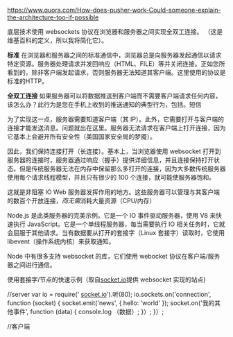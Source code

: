 https://www.quora.com/How-does-pusher-work-Could-someone-explain-the-architecture-too-if-possible

底层技术使用 websockets 协议在浏览器和服务器之间实现全双工连接。 （这是维基百科的定义，所以我将简化它）。

**标准**
在浏览器和服务器之间的标准通信中，浏览器总是向服务器发起通信以请求特定资源。服务器处理请求并发回响应（HTML、FILE）等并关闭连接。正如您所看到的，除非客户端发起请求，否则服务器无法知道其客户端。这里使用的协议是标准的HTTP。

**全双工连接**
如果服务器可以将数据推送到客户端而不需要客户端请求任何内容，该怎么办？此行为是您在手机上收到的推送通知的典型行为，包括。短信

为了实现这一点，服务器需要知道客户端（其 IP）。此外，它需要打开与客户端的连接才能发送消息。问题就出在这里。服务器无法请求在客户端上打开连接，因为它基本上会避开所有安全性（美国国家安全局的梦魇）。

因此，我们保持连接打开（长连接）。基本上，当浏览器使用 websocket 打开到服务器的连接时，服务器通过响应（握手）提供详细信息，并且连接保持打开状态。但是传统服务器无法在内存中保留那么多打开的连接，因为大多数传统服务器使用每个请求线程模型，并且只有很少的 100 个连接，就可能使服务器饱和。

这就是非阻塞 IO Web 服务器发挥作用的地方。这些服务器可以管理与其客户端的数百个开放连接，*而无需*消耗大量资源（CPU/内存）

Node.js 是此类服务器的完美示例。它是一个 IO 事件驱动服务器，使用 V8 来快速执行 JavaScript。它是一个单线程服务器，每当需要执行 IO 相关任务时，它就会屈服于其他请求。当有数据要从打开的套接字（Linux 套接字）读取时，它使用 libevent（操作系统内核）来获取通知。

Node 中有很多支持 websocket 的库，它们使用 webocket 协议在客户端/服务器之间进行通信。

使用套接字/节点的快速示例（取自[socket.io](http://socket.io/)提供 websocket 实现的站点)

//server
var io = require(' [socket.io](http://socket.io/)').听(80);
io.sockets.on('connection', function (socket) {
socket.emit('news', { hello: 'world' });
socket.on('我的其他事件', function (data) {
console.log （数据）;
}）;
}）;

//客户端
<script src="/ [socket.io](http://socket.io/)/socket.io[​](http://socket.io/).js"></script>
<script>
var socket = io.connect(' [http://localhost](http://localhost/)'）；
socket.on('新闻', function (data) {
console.log(data);
socket.emit('我的其他事件', { my: '数据' });
});
</脚本>

从上面的示例中，服务器只需侦听“连接”事件，然后将事件发送回客户端。 （握手）
客户端正在侦听该事件，然后将另一个事件发回服务器。 （实际消息传输）

更详细的规范请参见[https://github.com/LearnBoost/socket.io](http://socket.io/)-规格

使用非阻塞服务器时需要注意一些事项。对于初学者来说，您不能在同一线程中执行计算工作，例如计算 10000 的斐波那契数列。由于它是单线程的，您需要将其卸载到其他进程。
您的数据库需要支持相同的非阻塞机制。所以你不能使用传统数据库（除非你有支持的驱动程序）。您必须使用 mongodb、couchdb，甚至更好地使用 redis 进行发布/订阅，并使用 mongo 作为数据存储。

总而言之，
1.为了能够将消息推送到客户端，您必须使用 websockets
2.您需要一个可以处理 100 个打开连接而不消耗大量资源的服务器，即非阻塞单线程服务器
3.您有使用一些支持websocket传输协议的socket库

最后，请注意浏览器对 Websocket 的支持。该网站保持最新状态（http://caniuse.com/websockets）
